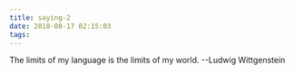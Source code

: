 ```yaml
---
title: saying-2
date: 2018-08-17 02:15:03
tags:
---
```

The limits of my language is the limits of my world.
                                                     --Ludwig Wittgenstein
